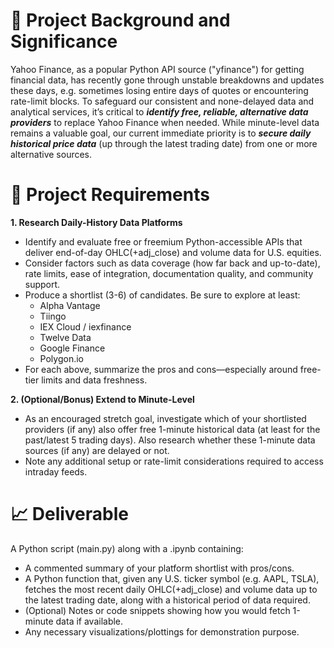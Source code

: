 # 📌 Project Background and Significance
Yahoo Finance, as a popular Python API source ("yfinance") for getting financial data, has recently gone through unstable breakdowns and updates these days, e.g. sometimes losing entire days of quotes or encountering rate-limit blocks. To safeguard our consistent and none-delayed data and analytical services, it’s critical to ***identify free, reliable, alternative data providers*** to replace Yahoo Finance when needed. While minute-level data remains a valuable goal, our current immediate priority is to ***secure daily historical price data*** (up through the latest trading date) from one or more alternative sources.

# 🎯 Project Requirements
**1. Research Daily-History Data Platforms**
- Identify and evaluate free or freemium Python-accessible APIs that deliver end-of-day OHLC(+adj_close) and volume data for U.S. equities.
- Consider factors such as data coverage (how far back and up-to-date), rate limits, ease of integration, documentation quality, and community support.
- Produce a shortlist (3-6) of candidates. Be sure to explore at least:
    - Alpha Vantage
    - Tiingo
    - IEX Cloud / iexfinance
    - Twelve Data
    - Google Finance
    - Polygon.io
- For each above, summarize the pros and cons—especially around free-tier limits and data freshness.

**2. (Optional/Bonus) Extend to Minute-Level**
- As an encouraged stretch goal, investigate which of your shortlisted providers (if any) also offer free 1-minute historical data (at least for the past/latest 5 trading days). Also research whether these 1-minute data sources (if any) are delayed or not.
- Note any additional setup or rate-limit considerations required to access intraday feeds.

# 📈 Deliverable
A Python script (main.py) along with a .ipynb containing:
- A commented summary of your platform shortlist with pros/cons.
- A Python function that, given any U.S. ticker symbol (e.g. AAPL, TSLA), fetches the most recent daily OHLC(+adj_close) and volume data up to the latest trading date, along with a historical period of data required.
- (Optional) Notes or code snippets showing how you would fetch 1-minute data if available.
- Any necessary visualizations/plottings for demonstration purpose.